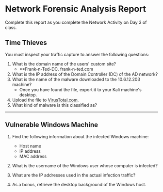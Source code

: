 # Network Forensic Analysis Report

Complete this report as you complete the Network Activity on Day 3 of class.

## Time Thieves 
You must inspect your traffic capture to answer the following questions:

1. What is the domain name of the users' custom site?
   - **Frank-n-Ted-DC. frank-n-ted.com
3. What is the IP address of the Domain Controller (DC) of the AD network?
4. What is the name of the malware downloaded to the 10.6.12.203 machine?
   - Once you have found the file, export it to your Kali machine's desktop.
5. Upload the file to [VirusTotal.com](https://www.virustotal.com/gui/). 
6. What kind of malware is this classified as?

---

## Vulnerable Windows Machine

1. Find the following information about the infected Windows machine:
    - Host name
    - IP address
    - MAC address
    
2. What is the username of the Windows user whose computer is infected?
3. What are the IP addresses used in the actual infection traffic?
4. As a bonus, retrieve the desktop background of the Windows host.


